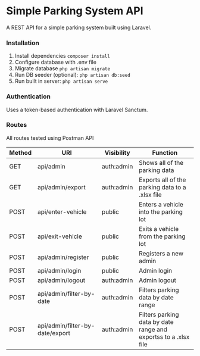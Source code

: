 # Simple Parking System API

A REST API for a simple parking system built using Laravel.

### Installation

1. Install dependencies `composer install`
2. Configure database with .env file
3. Migrate database `php artisan migrate`
4. Run DB seeder (optional): `php artisan db:seed`
5. Run built in server: `php artisan serve`

### Authentication

Uses a token-based authentication with Laravel Sanctum.


### Routes

All routes tested using Postman API

| Method | URI                             | Visibility | Function                                                        |
| ------ | ------------------------------- | ---------- | --------------------------------------------------------------- |
| GET    | api/admin                       | auth:admin | Shows all of the parking data                                   |
| GET    | api/admin/export                | auth:admin | Exports all of the parking data to a .xlsx file                 |
| POST   | api/enter-vehicle               | public     | Enters a vehicle into the parking lot                           |
| POST   | api/exit-vehicle                | public     | Exits a vehicle from the parking lot                            |
| POST   | api/admin/register              | public     | Registers a new admin                                           |
| POST   | api/admin/login                 | public     | Admin login                                                     |
| POST   | api/admin/logout                | auth:admin | Admin logout                                                    |
| POST   | api/admin/filter-by-date        | auth:admin | Filters parking data by date range                              |
| POST   | api/admin/filter-by-date/export | auth:admin | Filters parking data by date range and exportss to a .xlsx file |
